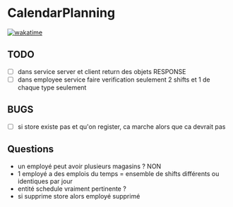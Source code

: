 # CalendarPlanning

[![wakatime](https://wakatime.com/badge/github/ArKeid0s/CalendarPlanning.svg)](https://wakatime.com/badge/github/ArKeid0s/CalendarPlanning)

## TODO
- [ ] dans service server et client return des objets RESPONSE
- [ ] dans employee service faire verification seulement 2 shifts et 1 de chaque type seulement

## BUGS
- [ ] si store existe pas et qu'on register, ca marche alors que ca devrait pas

## Questions
- un employé peut avoir plusieurs magasins ? NON
- 1 employé a des emplois du temps = ensemble de shifts différents ou identiques par jour
- entité schedule vraiment pertinente ?
- si supprime store alors employé supprimé